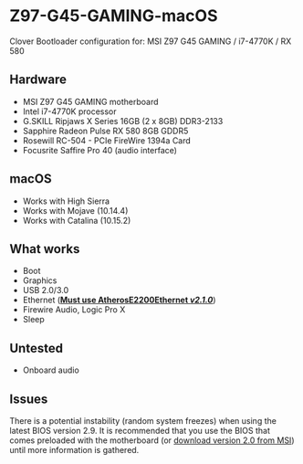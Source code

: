 # Z97-G45-GAMING-macOS
Clover Bootloader configuration for:
MSI Z97 G45 GAMING / i7-4770K / RX 580

## Hardware
- MSI Z97 G45 GAMING motherboard
- Intel i7-4770K processor
- G.SKILL Ripjaws X Series 16GB (2 x 8GB) DDR3-2133
- Sapphire Radeon Pulse RX 580 8GB GDDR5
- Rosewill RC-504 - PCIe FireWire 1394a Card
- Focusrite Saffire Pro 40 (audio interface)

## macOS
- Works with High Sierra
- Works with Mojave (10.14.4)
- Works with Catalina (10.15.2)

## What works
- Boot
- Graphics
- USB 2.0/3.0
- Ethernet ([**Must use AtherosE2200Ethernet _v2.1.0_**](https://github.com/Mieze/AtherosE2200Ethernet/issues/25))
- Firewire Audio, Logic Pro X
- Sleep

## Untested
- Onboard audio

## Issues
There is a potential instability (random system freezes) when using the latest BIOS version 2.9. It is recommended that you use the BIOS that comes preloaded with the motherboard (or [download version 2.0 from MSI](https://us.msi.com/Motherboard/support/Z97-G45-GAMING#down-bios)) until more information is gathered.
